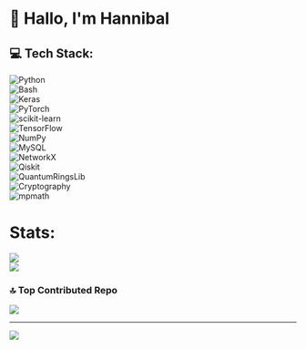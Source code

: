 # 👋 Hallo, I'm Hannibal

## 💻 Tech Stack:
![Python](https://img.shields.io/badge/python-3670A0?style=for-the-badge&logo=python&logoColor=ffdd54)<br/>
![Bash](https://img.shields.io/badge/bash_script-%23121011.svg?style=for-the-badge&logo=gnu-bash&logoColor=white)<br/>
![Keras](https://img.shields.io/badge/Keras-%23D00000.svg?style=for-the-badge&logo=Keras&logoColor=white)<br/>
![PyTorch](https://img.shields.io/badge/PyTorch-%23EE4C2C.svg?style=for-the-badge&logo=PyTorch&logoColor=white)<br/>
![scikit-learn](https://img.shields.io/badge/scikit--learn-%23F7931E.svg?style=for-the-badge&logo=scikit-learn&logoColor=white)<br/>
![TensorFlow](https://img.shields.io/badge/TensorFlow-%23FF6F00.svg?style=for-the-badge&logo=TensorFlow&logoColor=white)<br/>
![NumPy](https://img.shields.io/badge/numpy-%23013243.svg?style=for-the-badge&logo=numpy&logoColor=white)<br/>
![MySQL](https://img.shields.io/badge/mysql-4479A1.svg?style=for-the-badge&logo=mysql&logoColor=white)<br/>
![NetworkX](https://img.shields.io/badge/NetworkX-%230072B2.svg?style=for-the-badge&logo=python&logoColor=white)<br/>
![Qiskit](https://img.shields.io/badge/Qiskit-%2300628A.svg?style=for-the-badge&logo=IBM&logoColor=white)<br/>
![QuantumRingsLib](https://img.shields.io/badge/QuantumRingsLib-%23121011.svg?style=for-the-badge&logo=quantum-computing&logoColor=white)<br/>
![Cryptography](https://img.shields.io/badge/Cryptography-%2300BFFF.svg?style=for-the-badge&logo=lock&logoColor=white)<br/>
![mpmath](https://img.shields.io/badge/mpmath-%234CAF50.svg?style=for-the-badge&logo=python&logoColor=white)<br/>

# Stats:
![](https://github-readme-stats.vercel.app/api?username=HannibalTheCannibal-mads&theme=transparent&hide_border=false&include_all_commits=true&count_private=true)<br/>
![](https://nirzak-streak-stats.vercel.app/?user=HannibalTheCannibal-mads&theme=transparent&hide_border=false)<br/>

### 🔝 Top Contributed Repo
![](https://github-contributor-stats.vercel.app/api?username=HannibalTheCannibal-mads&limit=5&theme=transparent&combine_all_yearly_contributions=true)

---
[![](https://visitcount.itsvg.in/api?id=HannibalTheCannibal-mads&icon=0&color=0)](https://visitcount.itsvg.in)

